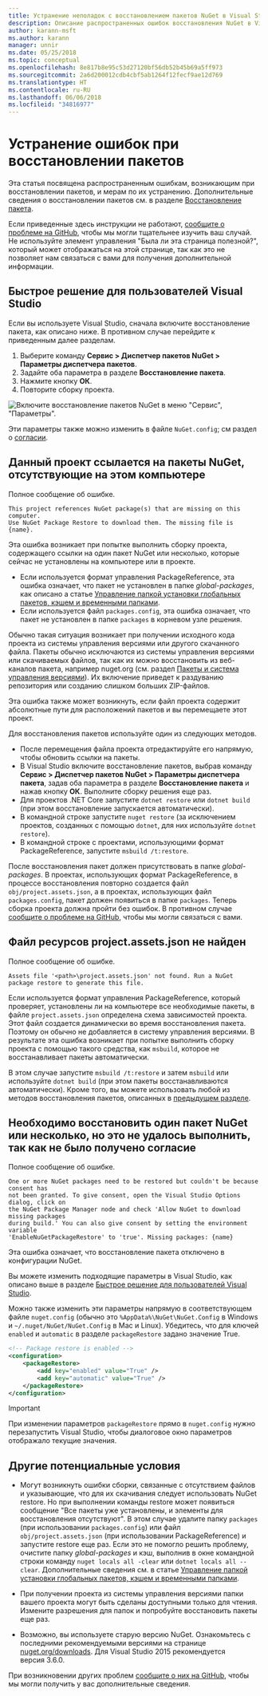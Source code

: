 ```yaml
---
title: Устранение неполадок с восстановлением пакетов NuGet в Visual Studio
description: Описание распространенных ошибок восстановления NuGet в Visual Studio и способов их устранения.
author: karann-msft
ms.author: karann
manager: unnir
ms.date: 05/25/2018
ms.topic: conceptual
ms.openlocfilehash: 8e817b8e95c53d27120bf56db52b45b69a5ff973
ms.sourcegitcommit: 2a6d200012cdb4cbf5ab1264f12fecf9ae12d769
ms.translationtype: HT
ms.contentlocale: ru-RU
ms.lasthandoff: 06/06/2018
ms.locfileid: "34816977"
---
```

# <a name="troubleshooting-package-restore-errors"></a>Устранение ошибок при восстановлении пакетов

Эта статья посвящена распространенным ошибкам, возникающим при восстановлении пакетов, и мерам по их устранению. Дополнительные сведения о восстановлении пакетов см. в разделе [Восстановление пакета](../consume-packages/package-restore.md#enabling-and-disabling-package-restore).

Если приведенные здесь инструкции не работают, [сообщите о проблеме на GitHub](https://github.com/NuGet/docs.microsoft.com-nuget/issues), чтобы мы могли тщательнее изучить ваш случай. Не используйте элемент управления "Была ли эта страница полезной?", который может отображаться на этой странице, так как это не позволяет нам связаться с вами для получения дополнительной информации.

## <a name="quick-solution-for-visual-studio-users"></a>Быстрое решение для пользователей Visual Studio

Если вы используете Visual Studio, сначала включите восстановление пакета, как описано ниже. В противном случае перейдите к приведенным далее разделам.

1. Выберите команду **Сервис > Диспетчер пакетов NuGet > Параметры диспетчера пакетов**.
1. Задайте оба параметра в разделе **Восстановление пакета**.
1. Нажмите кнопку **ОК**.
1. Повторите сборку проекта.

![Включите восстановление пакетов NuGet в меню "Сервис", "Параметры".](../consume-packages/media/restore-01-autorestoreoptions.png)

Эти параметры также можно изменить в файле `NuGet.config`; см раздел о [согласии](#consent).

<a name="missing"></a>

## <a name="this-project-references-nuget-packages-that-are-missing-on-this-computer"></a>Данный проект ссылается на пакеты NuGet, отсутствующие на этом компьютере

Полное сообщение об ошибке.

```output
This project references NuGet package(s) that are missing on this computer.
Use NuGet Package Restore to download them. The missing file is {name}.
```

Эта ошибка возникает при попытке выполнить сборку проекта, содержащего ссылки на один пакет NuGet или несколько, которые сейчас не установлены на компьютере или в проекте.

- Если используется формат управления PackageReference, эта ошибка означает, что пакет не установлен в папке *global-packages*, как описано а статье [Управление папкой установки глобальных пакетов, кэшем и временными папками](managing-the-global-packages-and-cache-folders.md).
- Если используется файл `packages.config`, эта ошибка означает, что пакет не установлен в папке `packages` в корневом узле решения.

Обычно такая ситуация возникает при получении исходного кода проекта из системы управления версиями или другого скачанного файла. Пакеты обычно исключаются из системы управления версиями или скачиваемых файлов, так как их можно восстановить из веб-каналов пакета, например nuget.org (см. раздел [Пакеты и система управления версиями](Packages-and-Source-Control.md)). Их включение приведет к раздуванию репозитория или созданию слишком больших ZIP-файлов.

Эта ошибка также может возникнуть, если файл проекта содержит абсолютные пути для расположений пакетов и вы перемещаете этот проект.

Для восстановления пакетов используйте один из следующих методов.

- После перемещения файла проекта отредактируйте его напрямую, чтобы обновить ссылки на пакеты.
- В Visual Studio включите восстановление пакетов, выбрав команду **Сервис > Диспетчер пакетов NuGet > Параметры диспетчера пакета**, задав оба параметра в разделе **Восстановление пакета** и нажав кнопку **ОК**. Выполните сборку решения еще раз.
- Для проектов .NET Core запустите `dotnet restore` или `dotnet build` (при этом восстановление запускается автоматически).
- В командной строке запустите `nuget restore` (за исключением проектов, созданных с помощью `dotnet`, для них используйте `dotnet restore`).
- В командной строке с проектами, использующими формат PackageReference, запустите `msbuild /t:restore`.

После восстановления пакет должен присутствовать в папке *global-packages*. В проектах, использующих формат PackageReference, в процессе восстановления повторно создается файл `obj/project.assets.json`, а в проектах, использующих файл `packages.config`, пакет должен появиться в папке `packages`. Теперь сборка проекта должна пройти без ошибок. В противном случае [сообщите о проблеме на GitHub](https://github.com/NuGet/docs.microsoft.com-nuget/issues), чтобы мы могли связаться с вами.

<a name="assets"></a>

## <a name="assets-file-projectassetsjson-not-found"></a>Файл ресурсов project.assets.json не найден

Полное сообщение об ошибке.

```output
Assets file '<path>\project.assets.json' not found. Run a NuGet package restore to generate this file.
```

Если используется формат управления PackageReference, который проверяет, установлены ли на компьютере все необходимые пакеты, в файле `project.assets.json` определена схема зависимостей проекта. Этот файл создается динамически во время восстановления пакета. Поэтому он обычно не добавляется в систему управления версиями. В результате эта ошибка возникает при попытке выполнить сборку проекта с помощью такого средства, как `msbuild`, которое не восстанавливает пакеты автоматически.

В этом случае запустите `msbuild /t:restore` и затем `msbuild` или используйте `dotnet build` (при этом пакеты восстанавливаются автоматически). Кроме того, вы можете использовать любой из методов восстановления пакетов, описанных в [предыдущем разделе](#missing).

<a name="consent"></a>

## <a name="one-or-more-nuget-packages-need-to-be-restored-but-couldnt-be-because-consent-has-not-been-granted"></a>Необходимо восстановить один пакет NuGet или несколько, но это не удалось выполнить, так как не было получено согласие

Полное сообщение об ошибке.

```output
One or more NuGet packages need to be restored but couldn't be because consent has
not been granted. To give consent, open the Visual Studio Options dialog, click on
the NuGet Package Manager node and check 'Allow NuGet to download missing packages
during build.' You can also give consent by setting the environment variable
'EnableNuGetPackageRestore' to 'true'. Missing packages: {name}
```

Эта ошибка означает, что восстановление пакета отключено в конфигурации NuGet.

Вы можете изменить подходящие параметры в Visual Studio, как описано выше в разделе [Быстрое решение для пользователей Visual Studio](#quick-solution-for-visual-studio-users).

Можно также изменить эти параметры напрямую в соответствующем файле `nuget.config` (обычно это `%AppData%\NuGet\NuGet.Config` в Windows и `~/.nuget/NuGet/NuGet.Config` в Mac и Linux). Убедитесь, что для ключей `enabled` и `automatic` в разделе `packageRestore` задано значение True.

```xml
<!-- Package restore is enabled -->
<configuration>
    <packageRestore>
        <add key="enabled" value="True" />
        <add key="automatic" value="True" />
    </packageRestore>
</configuration>
```

> [!Important]
> При изменении параметров `packageRestore` прямо в `nuget.config` нужно перезапустить Visual Studio, чтобы диалоговое окно параметров отображало текущие значения.

## <a name="other-potential-conditions"></a>Другие потенциальные условия

- Могут возникнуть ошибки сборки, связанные с отсутствием файлов и указывающие, что для их скачивания следует использовать NuGet restore. Но при выполнении команды restore может появиться сообщение "Все пакеты уже установлены, и элементы для восстановления отсутствуют". В этом случае удалите папку `packages` (при использовании `packages.config`) или файл `obj/project.assets.json` (при использовании PackageReference) и запустите restore еще раз. Если это не помогло решить проблему, очистите папку *global-packages* и кэш, выполнив в окне командной строки команду `nuget locals all -clear` или `dotnet locals all --clear`. Дополнительные сведения см. в статье [Управление папкой установки глобальных пакетов, кэшем и временными папками](managing-the-global-packages-and-cache-folders.md).

- При получении проекта из системы управления версиями папки вашего проекта могут быть сделаны доступными только для чтения. Измените разрешения для папок и попробуйте восстановить пакеты еще раз.

- Возможно, вы используете старую версию NuGet. Ознакомьтесь с последними рекомендуемыми версиями на странице [nuget.org/downloads](https://www.nuget.org/downloads). Для Visual Studio 2015 рекомендуется версия 3.6.0.

При возникновении других проблем [сообщите о них на GitHub](https://github.com/NuGet/docs.microsoft.com-nuget/issues), чтобы мы могли получить у вас дополнительные сведения.